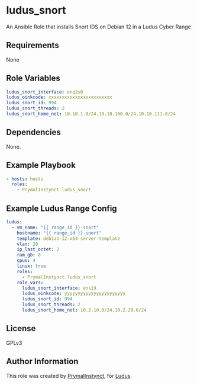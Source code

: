 # ludus_snort
An Ansible Role that installs Snort IDS on Debian 12 in a Ludus Cyber Range

## Requirements

None

## Role Variables

```yaml
ludus_snort_interface: enp2s0
ludus_oinkcode: xxxxxxxxxxxxxxxxxxxxxxxx
ludus_snort_id: 994
ludus_snort_threads: 2
ludus_snort_home_net: 10.10.1.0/24,10.10.100.0/24,10.10.111.0/24
```

## Dependencies

None.

## Example Playbook

```yaml
- hosts: hosts
  roles:
    - PrymalInstynct.ludus_snort
```

## Example Ludus Range Config

```yaml
ludus:
  - vm_name: "{{ range_id }}-snort"
    hostname: "{{ range_id }}-snort"
    template: debian-12-x64-server-template
    vlan: 20
    ip_last_octet: 2
    ram_gb: 8
    cpus: 4
    linux: true
    roles:
      - PrymalInstynct.ludus_snort
    role_vars:
      ludus_snort_interface: ens19
      ludus_oinkcode: yyyyyyyyyyyyyyyyyyyyyyy
      ludus_snort_id: 994
      ludus_snort_threads: 2
      ludus_snort_home_net: 10.2.10.0/24,10.2.20.0/24
```

## License

GPLv3

## Author Information

This role was created by [PrymalInstynct](https://github.com/PrymalInstynct), for [Ludus](https://ludus.cloud/).

